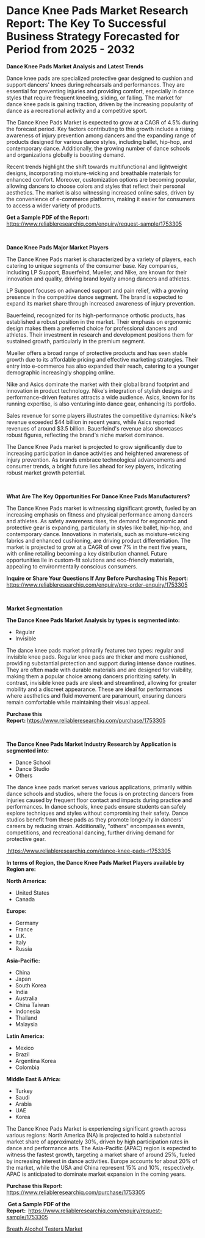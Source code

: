 <p><h1>Dance Knee Pads Market Research Report: The Key To Successful Business Strategy Forecasted for Period from 2025 - 2032</h1></p><p><strong>Dance Knee Pads Market Analysis and Latest Trends</strong></p>
<p><p>Dance knee pads are specialized protective gear designed to cushion and support dancers' knees during rehearsals and performances. They are essential for preventing injuries and providing comfort, especially in dance styles that require frequent kneeling, sliding, or falling. The market for dance knee pads is gaining traction, driven by the increasing popularity of dance as a recreational activity and a competitive sport.</p><p>The Dance Knee Pads Market is expected to grow at a CAGR of 4.5% during the forecast period. Key factors contributing to this growth include a rising awareness of injury prevention among dancers and the expanding range of products designed for various dance styles, including ballet, hip-hop, and contemporary dance. Additionally, the growing number of dance schools and organizations globally is boosting demand.</p><p>Recent trends highlight the shift towards multifunctional and lightweight designs, incorporating moisture-wicking and breathable materials for enhanced comfort. Moreover, customization options are becoming popular, allowing dancers to choose colors and styles that reflect their personal aesthetics. The market is also witnessing increased online sales, driven by the convenience of e-commerce platforms, making it easier for consumers to access a wider variety of products.</p></p>
<p><strong>Get a Sample PDF of the Report:&nbsp;</strong> <a href="https://www.reliableresearchiq.com/enquiry/request-sample/1753305?utm_campaign=2117&utm_medium=2&utm_source=Github&utm_content=ia&utm_term=07022025&utm_id=dance-knee-pads">https://www.reliableresearchiq.com/enquiry/request-sample/1753305</a></p>
<p>&nbsp;</p>
<p><strong>Dance Knee Pads Major Market Players</strong></p>
<p><p>The Dance Knee Pads market is characterized by a variety of players, each catering to unique segments of the consumer base. Key companies, including LP Support, Bauerfeind, Mueller, and Nike, are known for their innovation and quality, driving brand loyalty among dancers and athletes.</p><p>LP Support focuses on advanced support and pain relief, with a growing presence in the competitive dance segment. The brand is expected to expand its market share through increased awareness of injury prevention.</p><p>Bauerfeind, recognized for its high-performance orthotic products, has established a robust position in the market. Their emphasis on ergonomic design makes them a preferred choice for professional dancers and athletes. Their investment in research and development positions them for sustained growth, particularly in the premium segment.</p><p>Mueller offers a broad range of protective products and has seen stable growth due to its affordable pricing and effective marketing strategies. Their entry into e-commerce has also expanded their reach, catering to a younger demographic increasingly shopping online.</p><p>Nike and Asics dominate the market with their global brand footprint and innovation in product technology. Nike's integration of stylish designs and performance-driven features attracts a wide audience. Asics, known for its running expertise, is also venturing into dance gear, enhancing its portfolio.</p><p>Sales revenue for some players illustrates the competitive dynamics: Nike's revenue exceeded $44 billion in recent years, while Asics reported revenues of around $3.5 billion. Bauerfeind's revenue also showcases robust figures, reflecting the brand's niche market dominance.</p><p>The Dance Knee Pads market is projected to grow significantly due to increasing participation in dance activities and heightened awareness of injury prevention. As brands embrace technological advancements and consumer trends, a bright future lies ahead for key players, indicating robust market growth potential.</p></p>
<p>&nbsp;</p>
<p><strong>What Are The Key Opportunities For Dance Knee Pads Manufacturers?</strong></p>
<p><p>The Dance Knee Pads market is witnessing significant growth, fueled by an increasing emphasis on fitness and physical performance among dancers and athletes. As safety awareness rises, the demand for ergonomic and protective gear is expanding, particularly in styles like ballet, hip-hop, and contemporary dance. Innovations in materials, such as moisture-wicking fabrics and enhanced cushioning, are driving product differentiation. The market is projected to grow at a CAGR of over 7% in the next five years, with online retailing becoming a key distribution channel. Future opportunities lie in custom-fit solutions and eco-friendly materials, appealing to environmentally conscious consumers.</p></p>
<p><strong>Inquire or Share Your Questions If Any Before Purchasing This Report:</strong> <a href="https://www.reliableresearchiq.com/enquiry/pre-order-enquiry/1753305?utm_campaign=2117&utm_medium=2&utm_source=Github&utm_content=ia&utm_term=07022025&utm_id=dance-knee-pads">https://www.reliableresearchiq.com/enquiry/pre-order-enquiry/1753305</a></p>
<p>&nbsp;</p>
<p><strong>Market Segmentation</strong></p>
<p><strong>The Dance Knee Pads Market Analysis by types is segmented into:</strong></p>
<p><ul><li>Regular</li><li>Invisible</li></ul></p>
<p><p>The dance knee pads market primarily features two types: regular and invisible knee pads. Regular knee pads are thicker and more cushioned, providing substantial protection and support during intense dance routines. They are often made with durable materials and are designed for visibility, making them a popular choice among dancers prioritizing safety. In contrast, invisible knee pads are sleek and streamlined, allowing for greater mobility and a discreet appearance. These are ideal for performances where aesthetics and fluid movement are paramount, ensuring dancers remain comfortable while maintaining their visual appeal.</p></p>
<p><strong>Purchase this Report:&nbsp;</strong><a href="https://www.reliableresearchiq.com/purchase/1753305?utm_campaign=2117&utm_medium=2&utm_source=Github&utm_content=ia&utm_term=07022025&utm_id=dance-knee-pads">https://www.reliableresearchiq.com/purchase/1753305</a></p>
<p>&nbsp;</p>
<p><strong>The Dance Knee Pads Market Industry Research by Application is segmented into:</strong></p>
<p><ul><li>Dance School</li><li>Dance Studio</li><li>Others</li></ul></p>
<p><p>The dance knee pads market serves various applications, primarily within dance schools and studios, where the focus is on protecting dancers from injuries caused by frequent floor contact and impacts during practice and performances. In dance schools, knee pads ensure students can safely explore techniques and styles without compromising their safety. Dance studios benefit from these pads as they promote longevity in dancers' careers by reducing strain. Additionally, "others" encompasses events, competitions, and recreational dancing, further driving demand for protective gear.</p></p>
<p><a href="https://www.reliableresearchiq.com/dance-knee-pads-r1753305?utm_campaign=2117&utm_medium=2&utm_source=Github&utm_content=ia&utm_term=07022025&utm_id=dance-knee-pads">&nbsp;https://www.reliableresearchiq.com/dance-knee-pads-r1753305</a></p>
<p><strong>In terms of Region, the Dance Knee Pads Market Players available by Region are:</strong></p>
<p>
    <p> <strong> North America: </strong>
        <ul>
            <li>United States</li>
            <li>Canada</li>
        </ul>
        </p> 
    <p> <strong> Europe: </strong>
        <ul>
            <li>Germany</li>
            <li>France</li>
            <li>U.K.</li>
            <li>Italy</li>
            <li>Russia</li>
        </ul>
        </p> 
    <p> <strong> Asia-Pacific: </strong>
        <ul>
            <li>China</li>
            <li>Japan</li>
            <li>South Korea</li>
            <li>India</li>
            <li>Australia</li>
            <li>China Taiwan</li>
            <li>Indonesia</li>
            <li>Thailand</li>
            <li>Malaysia</li>
        </ul>
        </p> 
    <p> <strong> Latin America: </strong>
        <ul>
            <li>Mexico</li>
            <li>Brazil</li>
            <li>Argentina Korea</li>
            <li>Colombia</li>
        </ul>
        </p> 
    <p> <strong> Middle East & Africa: </strong>
        <ul>
            <li>Turkey</li>
            <li>Saudi</li>
            <li>Arabia</li>
            <li>UAE</li>
            <li>Korea</li>
        </ul>
    </p>
    </p>
<p><p>The Dance Knee Pads Market is experiencing significant growth across various regions: North America (NA) is projected to hold a substantial market share of approximately 30%, driven by high participation rates in dance and performance arts. The Asia-Pacific (APAC) region is expected to witness the fastest growth, targeting a market share of around 25%, fueled by increasing interest in dance activities. Europe accounts for about 20% of the market, while the USA and China represent 15% and 10%, respectively. APAC is anticipated to dominate market expansion in the coming years.</p></p>
<p><strong>Purchase this Report: </strong><a href="https://www.reliableresearchiq.com/purchase/1753305?utm_campaign=2117&utm_medium=2&utm_source=Github&utm_content=ia&utm_term=07022025&utm_id=dance-knee-pads">https://www.reliableresearchiq.com/purchase/1753305</a></p>
<p>&nbsp;<strong>Get a Sample PDF of the Report:&nbsp;&nbsp;</strong><a href="https://www.reliableresearchiq.com/enquiry/request-sample/1753305?utm_campaign=2117&utm_medium=2&utm_source=Github&utm_content=ia&utm_term=07022025&utm_id=dance-knee-pads">https://www.reliableresearchiq.com/enquiry/request-sample/1753305</a></p>
<p><strong></strong></p>
<p><p><a href="https://github.com/DixieGrimes/Market-Research-Report-List-1/blob/main/breath-alcohol-testers-market.md?utm_campaign=2117&utm_medium=2&utm_source=Github&utm_content=ia&utm_term=07022025&utm_id=dance-knee-pads">Breath Alcohol Testers Market</a></p></p>